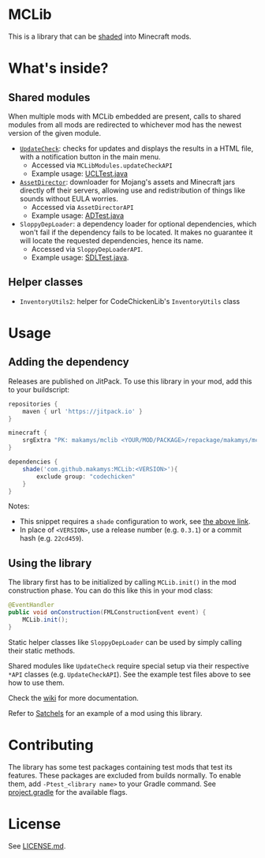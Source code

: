 # MCLib

This is a library that can be [shaded](http://web.archive.org/web/20150403035341/http://forgegradle.readthedocs.org/en/FG_1.2/user-guide/shading/) into Minecraft mods.

# What's inside?

## Shared modules

When multiple mods with MCLib embedded are present, calls to shared modules from all mods are redirected to whichever mod has the newest version of the given module.

* [`UpdateCheck`](https://github.com/makamys/MCLib/wiki/UpdateCheck): checks for updates and displays the results in a HTML file, with a notification button in the main menu.
	* Accessed via `MCLibModules.updateCheckAPI`
	* Example usage: [UCLTest.java](src/main/java/makamys/mclib/updatecheck/test/UCLTest.java)
* [`AssetDirector`](https://github.com/makamys/MCLib/wiki/AssetDirector): downloader for Mojang's assets and Minecraft jars directly off their servers, allowing use and redistribution of things like sounds without EULA worries.
	* Accessed via `AssetDirectorAPI`
	* Example usage: [ADTest.java](src/main/java/makamys/mclib/ext/assetdirector/test/ADTest.java)
* `SloppyDepLoader`: a dependency loader for optional dependencies, which won't fail if the dependency fails to be located. It makes no guarantee it will locate the requested dependencies, hence its name.
	* Accessed via `SloppyDepLoaderAPI`.
	* Example usage: [SDLTest.java](src/main/java/makamys/mclib/sloppydeploader/test/SDLTest.java).

## Helper classes
* `InventoryUtils2`: helper for CodeChickenLib's `InventoryUtils` class

# Usage

## Adding the dependency

Releases are published on JitPack. To use this library in your mod, add this to your buildscript:

```gradle
repositories {
	maven { url 'https://jitpack.io' }
}

minecraft {
	srgExtra "PK: makamys/mclib <YOUR/MOD/PACKAGE>/repackage/makamys/mclib"
}

dependencies {
	shade('com.github.makamys:MCLib:<VERSION>'){
		exclude group: "codechicken"
	}
}
```
Notes:
* This snippet requires a `shade` configuration to work, see [the above link](http://web.archive.org/web/20150403035341/http://forgegradle.readthedocs.org/en/FG_1.2/user-guide/shading/).
* In place of `<VERSION>`, use a release number (e.g. `0.3.1`) or a commit hash (e.g. `22cd459`).

## Using the library

The library first has to be initialized by calling `MCLib.init()` in the mod construction phase. You can do this like this in your mod class:

```java
@EventHandler
public void onConstruction(FMLConstructionEvent event) {
	MCLib.init();
}
```

Static helper classes like `SloppyDepLoader` can be used by simply calling their static methods.

Shared modules like `UpdateCheck` require special setup via their respective `*API` classes (e.g. `UpdateCheckAPI`). See the example test files above to see how to use them.

Check the [wiki](https://github.com/makamys/MCLib/wiki) for more documentation.

Refer to [Satchels](https://github.com/makamys/Satchels) for an example of a mod using this library.

# Contributing

The library has some test packages containing test mods that test its features. These packages are excluded from builds normally. To enable them, add `-Ptest_<library name>` to your Gradle command. See [project.gradle](project.gradle) for the available flags.

# License

See [LICENSE.md](LICENSE.md).
